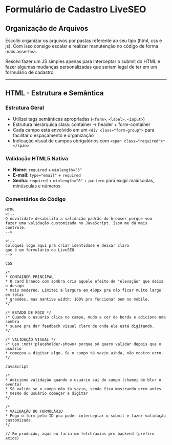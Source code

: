 # Formulário de Cadastro LiveSEO

## Organização de Arquivos

Escolhi organizar os arquivos por pastas referente ao seu tipo (html, css e js). Com isso consigo escalar e realizar manutenção no código de forma mais assertiva.

Resolvi fazer um JS simples apenas para interceptar o submit do HTML e fazer algumas mudanças personalizadas que seriam legal de ter em um formulário de cadastro.

---

## HTML - Estrutura e Semântica

### Estrutura Geral
- Utilizei tags semânticas apropriadas (`<form>`, `<label>`, `<input>`)
- Estrutura hierárquica clara: container → header + form-container
- Cada campo está envolvido em um `<div class="form-group">` para facilitar o espaçamento e organização
- Indicação visual de campos obrigatórios com `<span class="required">*</span>`

### Validação HTML5 Nativa
- **Nome**: `required` + `minlength="3"`
- **E-mail**: `type="email"` + `required`
- **Senha**: `required` + `minlength="8"` + `pattern` para exigir maiúsculas, minúsculas e números

### Comentários do Código
```
HTML
<!-- 
O novalidate desabilita a validação padrão do browser porque vou
fazer uma validação customizada no JavaScript. Isso me dá mais controle.
-->

<!-- 
Coloquei logo aqui pra criar identidade e deixar claro
que é um formulário da LiveSEO
-->

CSS 

/* 
* CONTAINER PRINCIPAL
* O card branco com sombra cria aquele efeito de "elevação" que deixa o design
* mais moderno. Limitei a largura em 450px pra não ficar muito largo em telas
* grandes, mas mantive width: 100% pra funcionar bem no mobile.
*/

/* ESTADO DE FOCO */
/* Quando o usuário clica no campo, mudo a cor da borda e adiciono uma sombra
* suave pra dar feedback visual claro de onde ele está digitando.
*/

/* VALIDAÇÃO VISUAL */
/* Uso :not(:placeholder-shown) porque só quero validar depois que o usuário
* começou a digitar algo. Se o campo tá vazio ainda, não mostro erro.
*/

JavaScript 

/* 
* Adiciono validação quando o usuário sai do campo (chamei de blur o evento)
* Só valido se o campo não tá vazio, senão fica mostrando erro antes
* mesmo do usuário começar a digitar
*/

/* 
* VALIDAÇÃO DO FORMULÁRIO
* Pego o form pelo ID pra poder interceptar o submit e fazer validação customizada
*/

// Em produção, aqui eu faria um fetch/axios pro backend (prefiro axios)